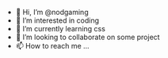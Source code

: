 - 👋 Hi, I’m @nodgaming
- 👀 I’m interested in coding
- 🌱 I’m currently learning css
- 💞️ I’m looking to collaborate on some project
- 📫 How to reach me ...

<!---
nodgaming/nodgaming is a ✨ special ✨ repository because its `README.md` (this file) appears on your GitHub profile.
You can click the Preview link to take a look at your changes.
--->
